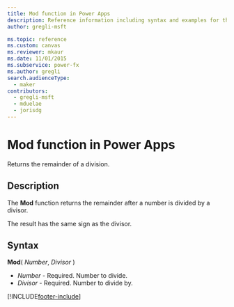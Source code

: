 ```yaml
---
title: Mod function in Power Apps
description: Reference information including syntax and examples for the Mod function in Power Apps.
author: gregli-msft

ms.topic: reference
ms.custom: canvas
ms.reviewer: mkaur
ms.date: 11/01/2015
ms.subservice: power-fx
ms.author: gregli
search.audienceType:
  - maker
contributors:
  - gregli-msft
  - mduelae
  - jorisdg
---
```


# Mod function in Power Apps

Returns the remainder of a division.

## Description

The **Mod** function returns the remainder after a number is divided by a divisor.

The result has the same sign as the divisor.

## Syntax

**Mod**( _Number_, _Divisor_ )

- _Number_ - Required. Number to divide.
- _Divisor_ - Required. Number to divide by.

[!INCLUDE[footer-include](../../includes/footer-banner.md)]
